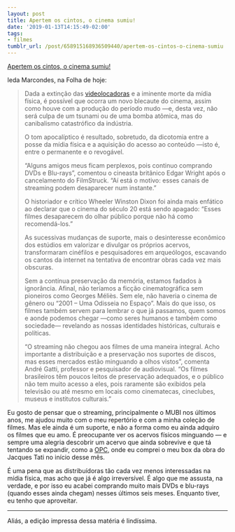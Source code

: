 ```yaml
---
layout: post
title: Apertem os cintos, o cinema sumiu!
date: '2019-01-13T14:15:49-02:00'
tags:
- filmes
tumblr_url: /post/658915168936509440/apertem-os-cintos-o-cinema-sumiu
---
```

[Apertem os cintos, o cinema sumiu!](https://www1.folha.uol.com.br/ilustrissima/2019/01/filmes-classicos-se-perdem-por-mudanca-de-formato-e-descaso-de-estudios.shtml)  

Ieda Marcondes, na Folha de hoje:

> Dada a extinção das [videolocadoras](https://www1.folha.uol.com.br/ilustrissima/2018/02/o-filme-de-babenco-que-revelou-o-brasil-a-guilherme-weber.shtml) e a iminente morte da mídia física, é possível que ocorra um novo blecaute do cinema, assim como houve com a produção do período mudo —e, desta vez, não será culpa de um tsunami ou de uma bomba atômica, mas do canibalismo catastrófico da indústria.
> 
> O tom apocalíptico é resultado, sobretudo, da dicotomia entre a posse da mídia física e a aquisição do acesso ao conteúdo —isto é, entre o permanente e o revogável.
> 
> “Alguns amigos meus ficam perplexos, pois continuo comprando DVDs e Blu-rays”, comentou o cineasta britânico Edgar Wright após o cancelamento do FilmStruck. “Aí está o motivo: esses canais de streaming podem desaparecer num instante.”
> 
> O historiador e crítico Wheeler Winston Dixon foi ainda mais enfático ao declarar que o cinema do século 20 está sendo apagado: “Esses filmes desaparecem do olhar público porque não há como recomendá-los.”
> 
> As sucessivas mudanças de suporte, mais o desinteresse econômico dos estúdios em valorizar e divulgar os próprios acervos, transformaram cinéfilos e pesquisadores em arqueólogos, escavando os cantos da internet na tentativa de encontrar obras cada vez mais obscuras.
> 
> Sem a contínua preservação da memória, estamos fadados à ignorância. Afinal, não teríamos a ficção cinematográfica sem pioneiros como Georges Méliès. Sem ele, não haveria o cinema de gênero ou “2001 – Uma Odisseia no Espaço”. Mais do que isso, os filmes também servem para lembrar o que já passamos, quem somos e aonde podemos chegar —como seres humanos e também como sociedade— revelando as nossas identidades históricas, culturais e políticas.
> 
> “O streaming não chegou aos filmes de uma maneira integral. Acho importante a distribuição e a preservação nos suportes de discos, mas esses mercados estão minguando a olhos vistos”, comenta André Gatti, professor e pesquisador de audiovisual. “Os filmes brasileiros têm poucos leitos de preservação adequados, e o público não tem muito acesso a eles, pois raramente são exibidos pela televisão ou até mesmo em locais como cinematecas, cineclubes, museus e institutos culturais.”

Eu gosto de pensar que o streaming, principalmente o MUBI nos últimos anos, me ajudou muito com o meu repertório e com a minha coleção de filmes. Mas ele ainda é um suporte, e não a forma como eu ainda adquiro os filmes que eu amo. É preocupante ver os acervos físicos minguando — e sempre uma alegria descobrir um acervo que ainda sobrevive e que tá tentando se expandir, como a [OPC](http://colecioneclassicos.com.br/), onde eu comprei o meu box da obra do Jacques Tati no início desse mês.

É uma pena que as distribuídoras tão cada vez menos interessadas na mídia física, mas acho que já é algo irreversível. É algo que me assusta, na verdade, e por isso eu acabei comprando muito mais DVDs e blu-rays (quando esses ainda chegam) nesses últimos seis meses. Enquanto tiver, eu tenho que aproveitar.

* * *

Aliás, a edição impressa dessa matéria é lindíssima.

